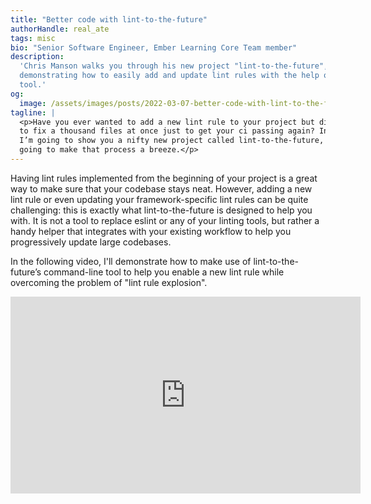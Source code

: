 ```yaml
---
title: "Better code with lint-to-the-future"
authorHandle: real_ate
tags: misc
bio: "Senior Software Engineer, Ember Learning Core Team member"
description:
  'Chris Manson walks you through his new project "lint-to-the-future",
  demonstrating how to easily add and update lint rules with the help of the
  tool.'
og:
  image: /assets/images/posts/2022-03-07-better-code-with-lint-to-the-future/og-image.png
tagline: |
  <p>Have you ever wanted to add a new lint rule to your project but didn’t have time
  to fix a thousand files at once just to get your ci passing again? In this post,
  I’m going to show you a nifty new project called lint-to-the-future, that is
  going to make that process a breeze.</p>
---
```


Having lint rules implemented from the beginning of your project is a great way
to make sure that your codebase stays neat. However, adding a new lint rule or
even updating your framework-specific lint rules can be quite challenging: this
is exactly what lint-to-the-future is designed to help you with. It is not a
tool to replace eslint or any of your linting tools, but rather a handy helper
that integrates with your existing workflow to help you progressively update
large codebases.

In the following video, I'll demonstrate how to make use of lint-to-the-future’s
command-line tool to help you enable a new lint rule while overcoming the
problem of "lint rule explosion".

<iframe width="560" height="315" src="https://www.youtube-nocookie.com/embed/bsDFXjDKjPc" title="Embedded video of the introduction to lint-to-the-future" frameborder="0" allow="accelerometer; autoplay; clipboard-write; encrypted-media; gyroscope; picture-in-picture" allowfullscreen></iframe>
